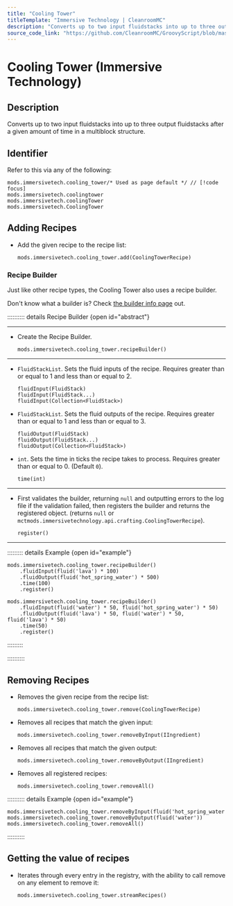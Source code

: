```yaml
---
title: "Cooling Tower"
titleTemplate: "Immersive Technology | CleanroomMC"
description: "Converts up to two input fluidstacks into up to three output fluidstacks after a given amount of time in a multiblock structure."
source_code_link: "https://github.com/CleanroomMC/GroovyScript/blob/master/src/main/java/com/cleanroommc/groovyscript/compat/mods/immersivetechnology/CoolingTower.java"
---
```


# Cooling Tower (Immersive Technology)

## Description

Converts up to two input fluidstacks into up to three output fluidstacks after a given amount of time in a multiblock structure.

## Identifier

Refer to this via any of the following:

```groovy:no-line-numbers {1}
mods.immersivetech.cooling_tower/* Used as page default */ // [!code focus]
mods.immersivetech.coolingtower
mods.immersivetech.coolingTower
mods.immersivetech.CoolingTower
```


## Adding Recipes

- Add the given recipe to the recipe list:

    ```groovy:no-line-numbers
    mods.immersivetech.cooling_tower.add(CoolingTowerRecipe)
    ```


### Recipe Builder

Just like other recipe types, the Cooling Tower also uses a recipe builder.

Don't know what a builder is? Check [the builder info page](../../getting_started/builder.md) out.

:::::::::: details Recipe Builder {open id="abstract"}

---

- Create the Recipe Builder.

    ```groovy:no-line-numbers
    mods.immersivetech.cooling_tower.recipeBuilder()
    ```

---

- `FluidStackList`. Sets the fluid inputs of the recipe. Requires greater than or equal to 1 and less than or equal to 2.

    ```groovy:no-line-numbers
    fluidInput(FluidStack)
    fluidInput(FluidStack...)
    fluidInput(Collection<FluidStack>)
    ```

- `FluidStackList`. Sets the fluid outputs of the recipe. Requires greater than or equal to 1 and less than or equal to 3.

    ```groovy:no-line-numbers
    fluidOutput(FluidStack)
    fluidOutput(FluidStack...)
    fluidOutput(Collection<FluidStack>)
    ```

- `int`. Sets the time in ticks the recipe takes to process. Requires greater than or equal to 0. (Default `0`).

    ```groovy:no-line-numbers
    time(int)
    ```

---

- First validates the builder, returning `null` and outputting errors to the log file if the validation failed, then registers the builder and returns the registered object. (returns `null` or `mctmods.immersivetechnology.api.crafting.CoolingTowerRecipe`).

    ```groovy:no-line-numbers
    register()
    ```

---

::::::::: details Example {open id="example"}
```groovy:no-line-numbers
mods.immersivetech.cooling_tower.recipeBuilder()
    .fluidInput(fluid('lava') * 100)
    .fluidOutput(fluid('hot_spring_water') * 500)
    .time(100)
    .register()

mods.immersivetech.cooling_tower.recipeBuilder()
    .fluidInput(fluid('water') * 50, fluid('hot_spring_water') * 50)
    .fluidOutput(fluid('lava') * 50, fluid('water') * 50, fluid('lava') * 50)
    .time(50)
    .register()
```

:::::::::

::::::::::

## Removing Recipes

- Removes the given recipe from the recipe list:

    ```groovy:no-line-numbers
    mods.immersivetech.cooling_tower.remove(CoolingTowerRecipe)
    ```

- Removes all recipes that match the given input:

    ```groovy:no-line-numbers
    mods.immersivetech.cooling_tower.removeByInput(IIngredient)
    ```

- Removes all recipes that match the given output:

    ```groovy:no-line-numbers
    mods.immersivetech.cooling_tower.removeByOutput(IIngredient)
    ```

- Removes all registered recipes:

    ```groovy:no-line-numbers
    mods.immersivetech.cooling_tower.removeAll()
    ```

:::::::::: details Example {open id="example"}
```groovy:no-line-numbers
mods.immersivetech.cooling_tower.removeByInput(fluid('hot_spring_water'))
mods.immersivetech.cooling_tower.removeByOutput(fluid('water'))
mods.immersivetech.cooling_tower.removeAll()
```

::::::::::

## Getting the value of recipes

- Iterates through every entry in the registry, with the ability to call remove on any element to remove it:

    ```groovy:no-line-numbers
    mods.immersivetech.cooling_tower.streamRecipes()
    ```
